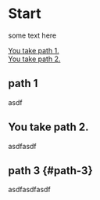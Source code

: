 # Start

some text here

[You take path 1.](#path-1)  
[You take path 2.](#you-take-path-2)  
[](#you-take-path-3)  

## path 1

asdf

## You take path 2.

asdfasdf

## path 3 {#path-3}

asdfasdfasdf
